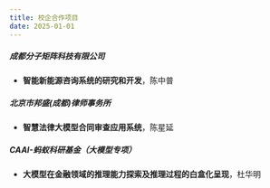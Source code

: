 ```yaml
---
title: 校企合作项目
date: 2025-01-01
---
```


##### 成都分子矩阵科技有限公司
- **智能新能源咨询系统的研究和开发**，陈中普
##### 北京市邦盛(成都)律师事务所
- **智慧法律⼤模型合同审查应⽤系统**，陈星延
##### CAAI-蚂蚁科研基金（大模型专项）
- **大模型在金融领域的推理能力探索及推理过程的白盒化呈现**，杜华明